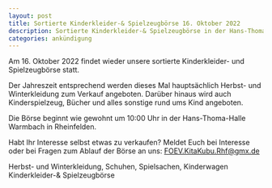 ```yaml
---
layout: post
title: Sortierte Kinderkleider-& Spielzeugbörse 16. Oktober 2022
description: Sortierte Kinderkleider-& Spielzeugbörse in der Hans-Thoma-Halle Warmbach in Rheinfelden am 16. Oktober 2022.
categories: ankündigung
---
```


Am 16. Oktober 2022 findet wieder unsere sortierte Kinderkleider- und Spielzeugbörse statt.

Der Jahreszeit entsprechend werden dieses Mal hauptsächlich Herbst- und Winterkleidung zum Verkauf angeboten. Darüber hinaus wird auch Kinderspielzeug, Bücher und alles sonstige rund ums Kind angeboten.

Die Börse beginnt wie gewohnt um 10:00 Uhr in der Hans-Thoma-Halle Warmbach in Rheinfelden.

Habt Ihr Interesse selbst etwas zu verkaufen?
Meldet Euch bei Interesse oder bei Fragen zum Ablauf der Börse an uns:
<FOEV.KitaKubu.Rhf@gmx.de>


Herbst- und Winterkleidung,
Schuhen, Spielsachen, Kinderwagen
Kinderkleider-& Spielzeugbörse
